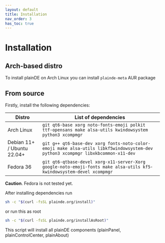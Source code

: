 ```yaml
---
layout: default
title: Installation
nav_order: 3
has_toc: true
---
```



# Installation

## Arch-based distro

To install plainDE on Arch Linux you can install `plainde-meta` AUR package

## From source

Firstly, install the following dependencies:

| Distro | List of dependencies |
|---|---|
| Arch Linux | `git qt6-base xorg noto-fonts-emoji polkit ttf-opensans make alsa-utils kwindowsystem python3 xcompmgr`|
| Debian 11+ / Ubuntu 22.04+ | `git g++ qt6-base-dev xorg fonts-noto-color-emoji make alsa-utils libkf5windowsystem-dev python3 xcompmgr libxkbcommon-x11-dev` |
| Fedora 36 | `git qt6-qtbase-devel xorg-x11-server-Xorg google-noto-emoji-fonts make alsa-utils kf5-kwindowsystem-devel xcompmgr` |

**Caution**. Fedora is not tested yet.

After installing dependencies run

~~~sh
sh -c "$(curl -fsSL plainde.org/install)"
~~~

or run this as root

~~~sh
sh -c "$(curl -fsSL plainde.org/installAsRoot)"
~~~

This script will install all plainDE components (plainPanel, plainControlCenter, plainAbout)
